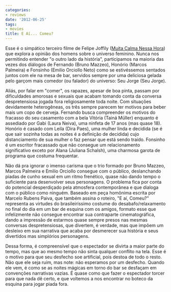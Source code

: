 ```yaml
---
categories:
- reviews
date: '2012-06-25'
tags:
- movies
title: E Aí... Comeu?
---
```


Esse é o simpático terceiro filme de Felipe Joffily ([Muita Calma Nessa Hora]) que explora a opinião dos homens sobre o universo feminino. Nunca nos permitindo entender "o outro lado da história", participamos na maioria das vezes dos diálogos de Fernando (Bruno Mazzeo), Honório (Marcos Palmeira) e Fonsinho (Emilio Orciollo Neto) como se estivéssemos sentados juntos com ele na mesa de bar, servidos sempre por uma deliciosa gelada pelo garçom mais comedor (ou falador) do universo: Seu Jorge (Seu Jorge).

Aliás, por falar em "comer", os rapazes, apesar de boa pinta, passam por dificuldades amorosas e sexuais que acabam tomando conta da conversa despretensiosa jogada fora religiosamente toda noite. Com situações devidamente heterogêneas, os três sempre parecem ter motivos para beber mais um copo de cerveja. Fernando busca compreender os motivos do fracasso do seu casamento com a bela Vitória (Tainá Müller) enquanto é assediado por Gabi (Laura Neiva), uma ninfeta de 17 anos (mas quase 18). Honório é casado com Leila (Dira Paes), uma mulher linda e decidida (se é que sair sozinha todas as noites é a definição de decidida) cujo distanciamento de sua mulher o faz pensar que está sendo traído. Fonsinho é um escritor fracassado que não consegue um relacionamento significativo exceto por Alana (Juliana Schalsh), uma charmosa garota de programa que costuma frequentar.

Não dá pra ignorar o imenso carisma que o trio formado por Bruno Mazzeo, Marcos Palmeira e Emilio Orciollo consegue com o público, deslanchando piadas de cunho sexual em um ritmo frenético, quase não dando tempo o suficiente para desenvolver seus personagens. O problema fica por conta do potencial desperdiçado pela atmosfera contemporânea e que dialoga com o público como ninguém. Baseado em peça homônima escrita por Marcelo Rubens Paiva, que também assina o roteiro, "E aí, Comeu?" representa as virtudes do brasileiríssimo costume do desabafo/relaxamento no final do dia em um bar de esquina com os amigos, formato esse que infelizmente não consegue encontrar sua contraparte cinematográfica, dando a impressão de estarmos quase sempre presos nas mesmas conversas despretensiosas, que divertem, é verdade, mas que impõem um desleixo em sua narrativa que acaba por desmerecer sua história e seus divertidos mas simplórios personagens.

Dessa forma, é compreensível que o espectador se divirta a maior parte do tempo, mas que ao mesmo tempo não sinta qualquer conflito na tela. Esse é o motivo para que seu desfecho soe artificial, pois destoa de todo o resto. Não que ele seja ruim, mas note: não esperamos por um desfecho. Quando ele vem, é como se as noites mágicas em torno do bar se desfaçam em convenções narrativas vazias. É quase como que fazer o espectador torcer para que nada dê certo, e que voltemos a nos encontrar no boteco da esquina para jogar piada fora.

[Muita Calma Nessa Hora]: /muita-calma-nessa-hora